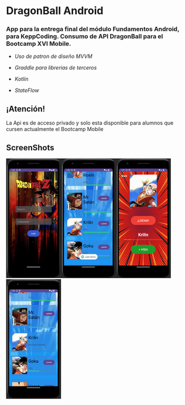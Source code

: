 # DragonBall Android 

### App para la entrega final del módulo Fundamentos Android, para KeppCoding. Consumo de API DragonBall para el Bootcamp XVI Mobile.

- *Uso de patron de diseño MVVM*

- *Graddle para librerias de terceros*

- *Kotlin*
  
- *StateFlow*

## ¡Atención!

La Api es de acceso privado y solo esta disponible para alumnos que cursen actualmente el Bootcamp Mobile

## ScreenShots 

<img src="https://github.com/marcomadv/GithubImages/blob/main/android1.png" width="150" /><img src="https://github.com/marcomadv/GithubImages/blob/main/android2.png" width="150" /><img  src="https://github.com/marcomadv/GithubImages/blob/main/android3.png" width="150" /><img src="https://github.com/marcomadv/GithubImages/blob/main/android4.png" width="150" />
